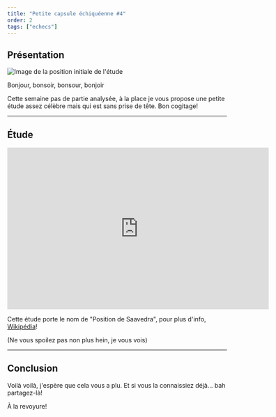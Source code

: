 ```yaml
---
title: "Petite capsule échiquéenne #4"
order: 2
tags: ["echecs"]
---
```


## Présentation

![Image de la position initiale de l'étude](https://lichess1.org/export/fen.gif?fen=8%2F8%2F1KP5%2F3r4%2F8%2F8%2F8%2Fk7+w+-+-+0+1&color=white&variant=standard&theme=brown&piece=cburnett)

Bonjour, bonsoir, bonsour, bonjoir

Cette semaine pas de partie analysée, à la place je vous propose une petite étude assez célèbre mais qui est sans prise de tête. Bon cogitage!


----


## Étude

<iframe width="600" height="371" src="https://lichess.org/study/embed/1SqN72Mt/d3NmUJlb" frameborder=0></iframe>

Cette étude porte le nom de "Position de Saavedra", pour plus d'info, [Wikipédia](https://fr.wikipedia.org/wiki/Position_de_Saavedra)! 

(Ne vous spoilez pas non plus hein, je vous vois)

----


## Conclusion

Voilà voilà, j'espère que cela vous a plu. Et si vous la connaissiez déjà... bah partagez-là!

À la revoyure!